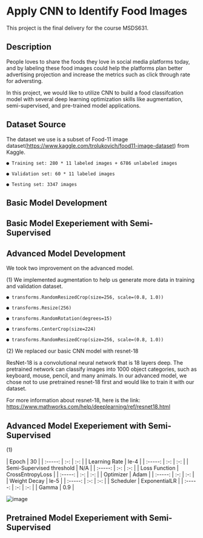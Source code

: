 # Apply CNN to Identify Food Images

This project is the final delivery for the course MSDS631.

## Description

People loves to share the foods they love in social media platforms today, and by labeling these food images could help the platforms plan better advertising projection and increase the metrics such as click through rate for adversting.

In this project, we would like to utilize CNN to build a food classifcation model with several deep learning optimization skills like augmentation, semi-supervised, and pre-trained model applications. 


## Dataset Source

The dataset we use is a subset of Food-11 image dataset(https://www.kaggle.com/trolukovich/food11-image-dataset) from Kaggle.

    ● Training set: 280 * 11 labeled images + 6786 unlabeled images

    ● Validation set: 60 * 11 labeled images

    ● Testing set: 3347 images



## Basic Model Development

## Basic Model Exeperiement with Semi-Supervised

## Advanced Model Development

We took two improvement on the advanced model.

(1) We implemented augmentation to help us generate more data in training and validation dataset. 

    ● transforms.RandomResizedCrop(size=256, scale=(0.8, 1.0))
  
    ● transforms.Resize(256)
  
    ● transforms.RandomRotation(degrees=15)
  
    ● transforms.CenterCrop(size=224)
  
    ● transforms.RandomResizedCrop(size=256, scale=(0.8, 1.0))
  

(2) We replaced our basic CNN model with resnet-18

ResNet-18 is a convolutional neural network that is 18 layers deep. The pretrained network can classify images into 1000 object categories, such as keyboard, mouse, pencil, and many animals. In our advanced model, we chose not to use pretrained resnet-18 first and would like to train it with our dataset.

For more information about resnet-18, here is the link: https://www.mathworks.com/help/deeplearning/ref/resnet18.html



## Advanced Model Exeperiement with Semi-Supervised

(1) 

| Epoch | 30 |
| :-----: | :-: | :-: |
| Learning Rate | le-4 |
| :-----: | :-: | :-: |
| Semi-Supervised threshold | N/A |
| :-----: | :-: | :-: |
| Loss Function | CrossEntropyLoss |
| :-----: | :-: | :-: |
| Optimizer | Adam |
| :-----: | :-: | :-: |
| Weight Decay | le-5 |
| :-----: | :-: | :-: |
| Scheduler | ExponentialLR |
| :-----: | :-: | :-: |
| Gamma | 0.9 |



![image](https://user-images.githubusercontent.com/86508922/176341831-d6df756d-4498-4ab7-8ed7-4e9ed0168caa.png)


## Pretrained Model Exeperiement with Semi-Supervised

